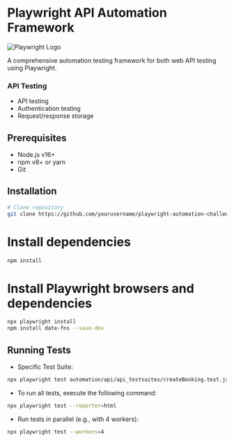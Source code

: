 # Playwright API Automation Framework

![Playwright Logo](https://playwright.dev/img/playwright-logo.svg)

A comprehensive automation testing framework for both web API testing using Playwright.


### API Testing
- API testing
- Authentication testing
- Request/response storage

## Prerequisites

- Node.js v16+
- npm v8+ or yarn
- Git

## Installation

```bash
# Clone repository
git clone https://github.com/yourusername/playwright-automation-challenge.git
```

# Install dependencies
```bash
npm install
```

# Install Playwright browsers and dependencies
```bash
npx playwright install
npm install date-fns --save-dev
```


## Running Tests
- Specific Test Suite:

```bash
npx playwright test automation/api/api_testsuites/createBooking.test.js --reporter=html 
```

- To run all tests, execute the following command:
```bash
npx playwright test --reporter=html
```

- Run tests in parallel (e.g., with 4 workers):

```bash
npx playwright test --workers=4
```